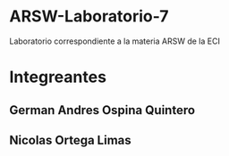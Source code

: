 # ARSW-Laboratorio-7
Laboratorio correspondiente a la materia ARSW de la ECI
# Integreantes
## German Andres Ospina Quintero
## Nicolas Ortega Limas
